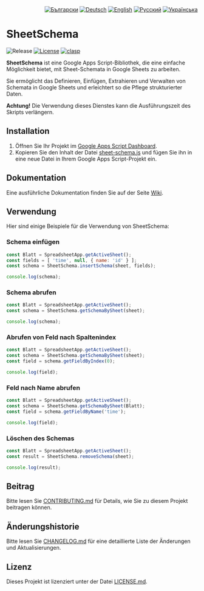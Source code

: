 <div id="locales" align="right">
  <a href="../bg/README.md"><img src="https://img.shields.io/badge/BG-grey?style=flat" alt="Български"></a>
  <a href="../de/README.md"><img src="https://img.shields.io/badge/DE-blue?style=flat" alt="Deutsch"></a>
  <a href="../en/README.md"><img src="https://img.shields.io/badge/EN-grey?style=flat" alt="English"></a>
  <a href="../ru/README.md"><img src="https://img.shields.io/badge/RU-grey?style=flat" alt="Русский"></a>
  <a href="../uk/README.md"><img src="https://img.shields.io/badge/UK-grey?style=flat" alt="Українська"></a>
</div>


# SheetSchema

<div id="badges" align="left">
  <img src="https://img.shields.io/github/v/release/MaksymStoianov/SheetSchema" alt="Release">
  <a href="LICENSE.md"><img src="https://img.shields.io/github/license/MaksymStoianov/SheetSchema" alt="License"></a>
  <a href="https://github.com/google/clasp"><img src="https://img.shields.io/badge/built%20with-clasp-4285f4.svg" alt="clasp"></a>
</div>

**SheetSchema** ist eine Google Apps Script-Bibliothek, die eine einfache Möglichkeit bietet, mit Sheet-Schemata in Google Sheets zu arbeiten.

Sie ermöglicht das Definieren, Einfügen, Extrahieren und Verwalten von Schemata in Google Sheets und erleichtert so die Pflege strukturierter Daten.

__Achtung!__ Die Verwendung dieses Dienstes kann die Ausführungszeit des Skripts verlängern.


## Installation

1. Öffnen Sie Ihr Projekt im [Google Apps Script Dashboard](https://script.google.com/).
2. Kopieren Sie den Inhalt der Datei [sheet-schema.js](../../src/sheet-schema.js) und fügen Sie ihn in eine neue Datei in Ihrem Google Apps Script-Projekt ein.


## Dokumentation

Eine ausführliche Dokumentation finden Sie auf der Seite [Wiki](../../../../wiki/de).


## Verwendung

Hier sind einige Beispiele für die Verwendung von SheetSchema:

### Schema einfügen

```javascript
const Blatt = SpreadsheetApp.getActiveSheet();
const fields = [ 'time', null, { name: 'id' } ];
const schema = SheetSchema.insertSchema(sheet, fields);

console.log(schema);
```

### Schema abrufen

```javascript
const Blatt = SpreadsheetApp.getActiveSheet();
const schema = SheetSchema.getSchemaBySheet(sheet);

console.log(schema);
```

### Abrufen von Feld nach Spaltenindex

```javascript
const Blatt = SpreadsheetApp.getActiveSheet();
const schema = SheetSchema.getSchemaBySheet(sheet);
const field = schema.getFieldByIndex(0);

console.log(field);
```

### Feld nach Name abrufen

```javascript
const Blatt = SpreadsheetApp.getActiveSheet();
const schema = SheetSchema.getSchemaBySheet(Blatt);
const field = schema.getFieldByName('time');

console.log(field);
```

### Löschen des Schemas

```javascript
const Blatt = SpreadsheetApp.getActiveSheet();
const result = SheetSchema.removeSchema(sheet);

console.log(result);
```


## Beitrag

Bitte lesen Sie [CONTRIBUTING.md](CONTRIBUTING.md) für Details, wie Sie zu diesem Projekt beitragen können.


## Änderungshistorie

Bitte lesen Sie [CHANGELOG.md](CHANGELOG.md) für eine detaillierte Liste der Änderungen und Aktualisierungen.


## Lizenz

Dieses Projekt ist lizenziert unter der Datei [LICENSE.md](LICENSE.md).